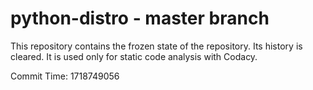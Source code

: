 # python-distro - master branch

This repository contains the frozen state of the repository.
Its history is cleared. It is used only for static code
analysis with Codacy.

Commit Time: 1718749056